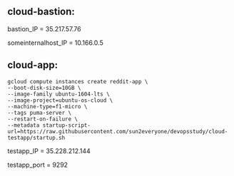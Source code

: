 ## cloud-bastion:

bastion_IP = 35.217.57.76 

someinternalhost_IP = 10.166.0.5

## cloud-app:

```
gcloud compute instances create reddit-app \
--boot-disk-size=10GB \
--image-family ubuntu-1604-lts \
--image-project=ubuntu-os-cloud \
--machine-type=f1-micro \
--tags puma-server \
--restart-on-failure \
--metadata startup-script-url=https://raw.githubusercontent.com/sun2everyone/devopsstudy/cloud-testapp/startup.sh
```

testapp_IP = 35.228.212.144

testapp_port = 9292
